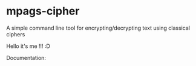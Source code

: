 # mpags-cipher
A simple command line tool for encrypting/decrypting text using classical ciphers

Hello it's me !!! :D 

Documentation: